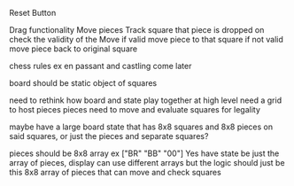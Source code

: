 Reset Button

Drag functionality
Move pieces
Track square that piece is dropped on
check the validity of the Move
if valid move piece to that square
if not valid move piece back to original square

chess rules ex en passant and castling come later

board should be static object of squares

need to rethink how board and state play together at high level
need a grid to host pieces
pieces need to move and evaluate squares for legality

maybe have a large board state that has 8x8 squares and 8x8 pieces on said squares, or just the pieces and separate squares?

pieces should be 8x8 array ex ["BR" "BB" "00"]
Yes have state be just the array of pieces, display can use different arrays but the logic should just be this 8x8 array of pieces that can move and check squares
